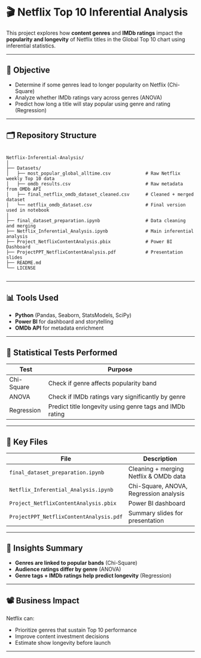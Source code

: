# 🎬 Netflix Top 10 Inferential Analysis

This project explores how **content genres** and **IMDb ratings** impact the **popularity and longevity** of Netflix titles in the Global Top 10 chart using inferential statistics.

---

## 📌 Objective

- Determine if some genres lead to longer popularity on Netflix (Chi-Square)
- Analyze whether IMDb ratings vary across genres (ANOVA)
- Predict how long a title will stay popular using genre and rating (Regression)

---

## 🗂️ Repository Structure

<pre><code> 
Netflix-Inferential-Analysis/
│
├── Datasets/
│   ├── most_popular_global_alltime.csv             # Raw Netflix weekly Top 10 data
│   ├── omdb_results.csv                            # Raw metadata from OMDb API
│   ├── final_netflix_omdb_dataset_cleaned.csv      # Cleaned + merged dataset
│   └── netflix_omdb_dataset.csv                    # Final version used in notebook
│
├── final_dataset_preparation.ipynb                 # Data cleaning and merging
├── Netflix_Inferential_Analysis.ipynb              # Main inferential analysis
├── Project_NetflixContentAnalysis.pbix             # Power BI Dashboard
├── ProjectPPT_NetflixContentAnalysis.pdf           # Presentation slides
├── README.md
└── LICENSE

</code></pre>

---

## 📊 Tools Used

- **Python** (Pandas, Seaborn, StatsModels, SciPy)
- **Power BI** for dashboard and storytelling
- **OMDb API** for metadata enrichment

---

## 🔬 Statistical Tests Performed

| Test        | Purpose                                                        |
|-------------|----------------------------------------------------------------|
| Chi-Square  | Check if genre affects popularity band                         |
| ANOVA       | Check if IMDb ratings vary significantly by genre             |
| Regression  | Predict title longevity using genre tags and IMDb rating      |

---

## 📁 Key Files

| File                                      | Description                            |
|-------------------------------------------|----------------------------------------|
| `final_dataset_preparation.ipynb`         | Cleaning + merging Netflix & OMDb data |
| `Netflix_Inferential_Analysis.ipynb`      | Chi-Square, ANOVA, Regression analysis |
| `Project_NetflixContentAnalysis.pbix`     | Power BI dashboard                     |
| `ProjectPPT_NetflixContentAnalysis.pdf`   | Summary slides for presentation        |

---

## 🧠 Insights Summary

- **Genres are linked to popular bands** (Chi-Square)
- **Audience ratings differ by genre** (ANOVA)
- **Genre tags + IMDb ratings help predict longevity** (Regression)

---

## 📽️ Business Impact

Netflix can:

- Prioritize genres that sustain Top 10 performance
- Improve content investment decisions
- Estimate show longevity before launch

---
